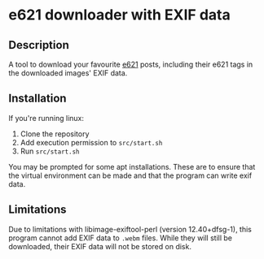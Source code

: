 # e621 downloader with EXIF data

## Description

A tool to download your favourite [e621](https://e621.net/) posts, including their e621 tags in the downloaded images' EXIF data. 

## Installation

If you're running linux: 
1. Clone the repository
2. Add execution permission to `src/start.sh`
3. Run `src/start.sh`

You may be prompted for some apt installations. These are to ensure that the virtual environment can be made and that the program can write exif data. 

## Limitations

Due to limitations with libimage-exiftool-perl (version 12.40+dfsg-1), this program cannot add EXIF data to `.webm` files. While they will still be downloaded, their EXIF data will not be stored on disk. 